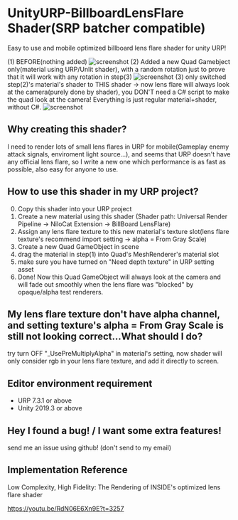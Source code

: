 # UnityURP-BillboardLensFlare Shader(SRP batcher compatible)
Easy to use and mobile optimized billboard lens flare shader for unity URP!

(1) BEFORE(nothing added)
![screenshot](https://i.imgur.com/gL6gQze.png)
(2) Added a new Quad Gamebject only(material using URP/Unlit shader), with a random rotation just to prove that it will work with any rotation in step(3)
![screenshot](https://i.imgur.com/TOtySEC.png)
(3) only switched step(2)'s material's shader to THIS shader -> now lens flare will always look at the camera(purely done by shader), you DON'T need a C# script to make the quad look at the camera! Everything is just regular material+shader, without C#.
![screenshot](https://i.imgur.com/pymZBQF.png)

Why creating this shader?
-------------------
I need to render lots of small lens flares in URP for mobile(Gameplay enemy attack signals, enviroment light source...), and seems that URP doesn't have any official lens flare, so I write a new one which performance is as fast as possible, also easy for anyone to use.

How to use this shader in my URP project?
-------------------
 0. Copy this shader into your URP project
 1. Create a new material using this shader (Shader path: Universal Render Pipeline -> NiloCat Extension -> BillBoard LensFlare)
 2. Assign any lens flare texture to this new material's texture slot(lens flare texture's recommend import setting -> alpha = From Gray Scale)
 3. Create a new Quad GameObject in scene
 4. drag the material in step(1) into Quad's MeshRenderer's material slot
 5. make sure you have turned on "Need depth texture" in URP setting asset
 5. Done! Now this Quad GameObject will always look at the camera and will fade out smoothly when the lens flare was "blocked" by opaque/alpha test renderers.

My lens flare texture don't have alpha channel, and setting texture's alpha = From Gray Scale is still not looking correct...What should I do?
-------------------
try turn OFF "_UsePreMultiplyAlpha" in material's setting, now shader will only consider rgb in your lens flare texture, and add it directly to screen.

Editor environment requirement
-----------------------
- URP 7.3.1 or above
- Unity 2019.3 or above

Hey I found a bug! / I want some extra features!
-----------------------
send me an issue using github! (don't send to my email)

Implementation Reference
-----------------------
Low Complexity, High Fidelity: The Rendering of INSIDE's optimized lens flare shader

https://youtu.be/RdN06E6Xn9E?t=3257

